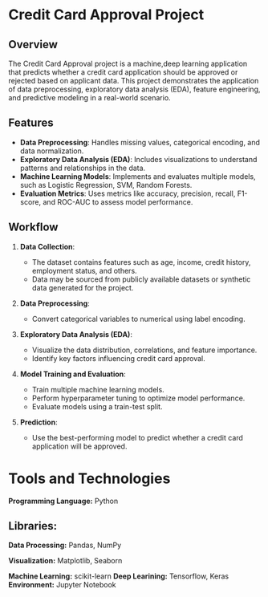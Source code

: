 # Credit Card Approval Project

## Overview
The Credit Card Approval project is a machine,deep learning application that predicts whether a credit card application should be approved or rejected based on applicant data. This project demonstrates the application of data preprocessing, exploratory data analysis (EDA), feature engineering, and predictive modeling in a real-world scenario.

## Features
- **Data Preprocessing**: Handles missing values, categorical encoding, and data normalization.
- **Exploratory Data Analysis (EDA)**: Includes visualizations to understand patterns and relationships in the data.
- **Machine Learning Models**: Implements and evaluates multiple models, such as Logistic Regression, SVM, Random Forests.
- **Evaluation Metrics**: Uses metrics like accuracy, precision, recall, F1-score, and ROC-AUC to assess model performance.

## Workflow
1. **Data Collection**:
   - The dataset contains features such as age, income, credit history, employment status, and others.
   - Data may be sourced from publicly available datasets or synthetic data generated for the project.

2. **Data Preprocessing**:
   - Convert categorical variables to numerical using label encoding.

3. **Exploratory Data Analysis (EDA)**:
   - Visualize the data distribution, correlations, and feature importance.
   - Identify key factors influencing credit card approval.

4. **Model Training and Evaluation**:
   - Train multiple machine learning models.
   - Perform hyperparameter tuning to optimize model performance.
   - Evaluate models using a train-test split.

5. **Prediction**:
   - Use the best-performing model to predict whether a credit card application will be approved.

# Tools and Technologies

**Programming Language:** Python

## Libraries:

**Data Processing:** Pandas, NumPy

**Visualization:** Matplotlib, Seaborn

**Machine Learning:** scikit-learn
**Deep Learining:** Tensorflow, Keras
**Environment:** Jupyter Notebook 
